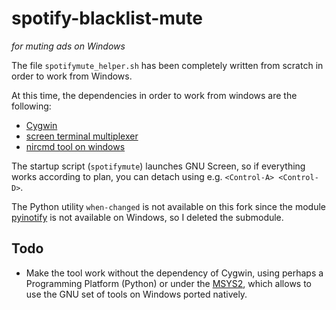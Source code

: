 # spotify-blacklist-mute
*for muting ads on Windows*

The file `spotifymute_helper.sh` has been completely written from scratch in order to work from Windows.

At this time, the dependencies in order to work from windows are the following:

- [Cygwin](https://cygwin.com)
- [screen terminal multiplexer](https://cygwin.com/cgi-bin2/package-cat.cgi?file=x86%2Fscreen%2Fscreen-4.5.1-2&grep=screen)
- [nircmd tool on windows](http://www.nirsoft.net/utils/nircmd.html)


The startup script (`spotifymute`) launches GNU Screen, so if everything works according to plan, you can detach using e.g. `<Control-A> <Control-D>`.

The Python utility `when-changed` is not available on this fork since the module [pyinotify](http://www.nirsoft.net/utils/nircmd.html) is not available on Windows, so I deleted the submodule.


Todo
----

* Make the tool work without the dependency of Cygwin, using perhaps a Programming Platform (Python) or under the [MSYS2](https://www.msys2.org/), which allows to use the GNU set of tools on Windows ported natively.

